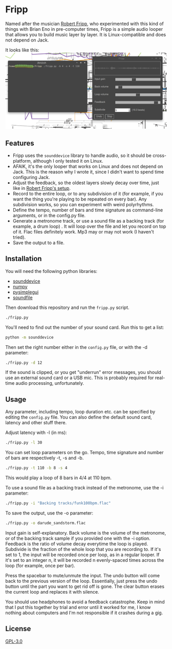 # Fripp

Named after the musician [Robert Fripp](https://en.wikipedia.org/wiki/Robert_Fripp), who experimented with this kind of things with Brian Eno in pre-computer times, Fripp is a simple audio looper that allows you to build music layer by layer. It is Linux-compatible and does not depend on Jack.

It looks like this:
![screenshot of Fripp](screenshot.png)

## Features
* Fripp uses the `sounddevice` library to handle audio, so it should be cross-platform, although I only tested it on Linux.
* AFAIK, it's the only looper that works on Linux and does not depend on Jack. This is the reason why I wrote it, since I didn't want to spend time configuring Jack.
* Adjust the feedback, so the oldest layers slowly decay over time, just like in [Robert Fripp's setup](https://invidious.tube/watch?v=IVktJ3Ha4AI).
* Record to the entire loop, or to any subdivision of it (for example, if you want the thing you're playing to be repeated on every bar). Any subdivision works, so you can experiment with weird polyrhythms.
* Define the tempo, number of bars and time signature as command-line arguments, or in the config.py file.
* Generate a metronome track, or use a sound file as a backing track (for example, a drum loop) . It will loop over the file and let you record on top of it. Flac files definitely work. Mp3 may or may not work (I haven't tried).
* Save the output to a file.

## Installation

You will need the following python libraries:
- [sounddevice](https://python-sounddevice.readthedocs.io/en/0.4.1/)
- [numpy](https://numpy.org/)
- [pysimplegui](https://pysimplegui.readthedocs.io/en/latest/)
- [soundfile](https://pypi.org/project/SoundFile/)

Then download this repository and run the `fripp.py` script.

```bash
./fripp.py
```

You'll need to find out the number of your sound card. Run this to get a list:

```bash
python -m sounddevice
```
Then set the right number either in the `config.py` file, or with the -d parameter:

```bash
./fripp.py -d 12
```

If the sound is clipped, or you get "underrun" error messages, you should use an external sound card or a USB mic. This is probably required for real-time audio processing, unfortunately.

## Usage
Any parameter, including tempo, loop duration etc. can be specified by editing the `config.py` file. You can also define the default sound card, latency and other stuff there.


Adjust latency with -l (in ms):

```bash
./fripp.py -l 30
```

You can set loop parameters on the go. Tempo, time signature and number of bars are respectively -t, -s and -b.

```bash
./fripp.py -t 110 -b 8 -s 4
```

This would play a loop of 8 bars in 4/4 at 110 bpm.

To use a sound file as a backing track instead of the metronome, use the -i parameter:

```bash
./fripp.py -i "Backing tracks/funk100bpm.flac"
```

To save the output, use the -o parameter:

```bash
./fripp.py -o darude_sandstorm.flac
```

Input gain is self-explanatory. 
Back volume is the volume of the metronome, or of the backing track sample if you provided one with the -i option. 
Feedback is the ratio of volume decay everytime the loop is played.
Subdivide is the fraction of the whole loop that you are recording to. 
If it's set to 1, the input will be recorded once per loop, as in a regular looper. If it's set to an integer n, it will be recorded n evenly-spaced times across the loop (for example, once per bar). 

Press the spacebar to mute/unmute the input.
The undo button will come back to the previous version of the loop. Essentially, just press the undo button until the part you want to get rid off is gone.
The clear button erases the current loop and replaces it with silence.

You should use headphones to avoid a feedback catastrophe. Keep in mind that I put this together by trial and error until it worked for me, I know nothing about computers and I'm not responsible if it crashes during a gig.

## License
[GPL-3.0](https://choosealicense.com/licenses/gpl-3.0/)
